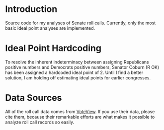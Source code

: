 # Introduction
Source code for my analyses of Senate roll calls. Currently, only the most basic ideal point analyses are implemented.

# Ideal Point Hardcoding
To resolve the inherent indeterminacy between assigning Republicans positive numbers and Democrats positive numbers, Senator Coburn (R OK) has been assigned a hardcoded ideal point of 2. Until I find a better solution, I am holding off estimating ideal points for earlier congresses.

# Data Sources
All of the roll call data comes from [VoteView](http://voteview.com/). If you use their data, please cite them, because their remarkable efforts are what makes it possible to analyze roll call records so easily.
